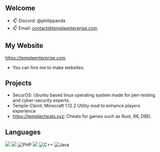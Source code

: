 ## Welcome

- 📫 Discord: @philippanda
- 📫 Email: contact@templeenterprise.com

## My Website
https://templeenterprise.com
- You can hire me to make websites.

## Projects
- SecurOS: Ubuntu based linux operating system made for pen-testing and cyber-security experts.
- Temple-Cleint: Minecraft 1.12.2 Utility mod to enhance players experience
- https://templecheats.xyz: Cheats for games such as Rust, R6, DBD.

## Languages
![](https://img.shields.io/badge/HTML-239120?style=for-the-badge&logo=html5&logoColor=white)
![](https://img.shields.io/badge/CSS-239120?&style=for-the-badge&logo=css3&logoColor=white)
![PHP](https://img.shields.io/badge/php-%23777BB4.svg?style=for-the-badge&logo=php&logoColor=white)
![](https://img.shields.io/badge/JavaScript-323330?style=for-the-badge&logo=javascript&logoColor=F7DF1E)
![C++](https://img.shields.io/badge/c++-%2300599C.svg?style=for-the-badge&logo=c%2B%2B&logoColor=white)
![Java](https://img.shields.io/badge/java-%23ED8B00.svg?style=for-the-badge&logo=openjdk&logoColor=white)
